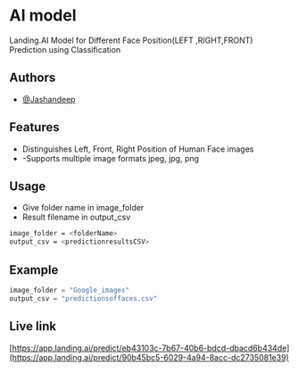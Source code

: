 
# AI model

Landing.AI Model for Different Face Position(LEFT ,RIGHT,FRONT) Prediction using Classification

## Authors

- [@Jashandeep ](https://github.com/JASHANDEEPSINGH2608)


## Features

- Distinguishes Left, Front, Right Position of Human Face images
- -Supports multiple image formats jpeg, jpg, png


    
## Usage
- Give folder name in image_folder
- Result filename in output_csv
```bash
image_folder = <folderName>
output_csv = <predictionresultsCSV>
```

## Example
```python
image_folder = "Google_images"
output_csv = "predictionsoffaces.csv"
```

## Live link
[https://app.landing.ai/predict/eb43103c-7b67-40b6-bdcd-dbacd6b434de](https://app.landing.ai/predict/90b45bc5-6029-4a94-8acc-dc2735081e39)


